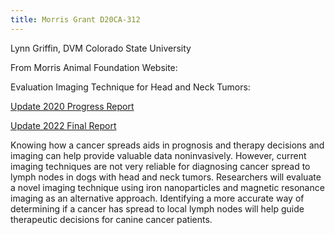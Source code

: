 ```yaml
---
title: Morris Grant D20CA-312
---
```

Lynn Griffin, DVM  Colorado State University

From Morris Animal Foundation Website:

Evaluation Imaging Technique for Head and Neck Tumors:

[Update 2020 Progress Report](/files/D20CA312ProgressReport.pdf)


[Update 2022 Final Report](/files/D20CA312FinalReport.pdf)

Knowing how a cancer spreads aids in prognosis and therapy decisions and imaging can help provide valuable data noninvasively. However, current imaging techniques are not very reliable for diagnosing cancer spread to lymph nodes in dogs with head and neck tumors. Researchers will evaluate a novel imaging technique using iron nanoparticles and magnetic resonance imaging as an alternative approach. Identifying a more accurate way of determining if a cancer has spread to local lymph nodes will help guide therapeutic decisions for canine cancer patients.